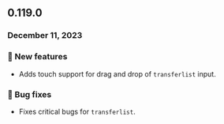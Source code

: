 ## 0.119.0

### December 11, 2023

### 💪 New features

- Adds touch support for drag and drop of `transferlist` input.

### 🐛 Bug fixes

- Fixes critical bugs for `transferlist`.